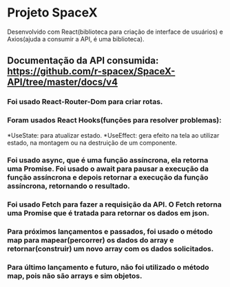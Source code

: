 # Projeto SpaceX

Desenvolvido com React(biblioteca para criação de interface de usuários) e Axios(ajuda a consumir a API, é uma biblioteca).

## Documentação da API consumida: https://github.com/r-spacex/SpaceX-API/tree/master/docs/v4

### Foi usado React-Router-Dom para criar rotas.

### Foram usados React Hooks(funções para resolver problemas): 

*UseState: para atualizar estado.
*UseEffect: gera efeito na tela ao utilizar estado, na montagem ou na destruição de um componente.

### Foi usado async, que é uma função assíncrona, ela retorna uma Promise. Foi usado o await para pausar a execução da função assíncrona e depois retornar a execução da função assíncrona, retornando o resultado.

### Foi usado Fetch para fazer a requisição da API. O Fetch retorna uma Promise que é tratada para retornar os dados em json.

### Para próximos lançamentos e passados, foi usado o método map para mapear(percorrer) os dados do array e retornar(construir) um novo array com os dados solicitados.

### Para último lançamento e futuro, não foi utilizado o método map, pois não são arrays e sim objetos. 

